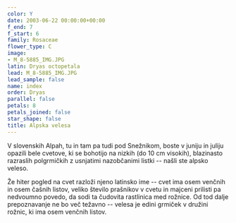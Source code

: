 ```yaml
---
color: Y
date: 2003-06-22 00:00:00+00:00
f_end: 7
f_start: 6
family: Rosaceae
flower_type: C
image:
- M_8-5885_IMG.JPG
latin: Dryas octopetala
lead: M_8-5885_IMG.JPG
lead_sample: false
name: index
order: Dryas
parallel: false
petals: 8
petals_joined: false
star_shape: false
title: Alpska velesa
---
```

V slovenskih Alpah, tu in tam pa tudi pod Snežnikom, boste v juniju in juliju opazili bele cvetove, ki se bohotijo na nizkih (do 10 cm visokih), blazinasto razraslih polgrmičkih z usnjatimi nazobčanimi listki -- našli ste alpsko veleso.

Že hiter pogled na cvet razloži njeno latinsko ime -- cvet ima osem venčnih in osem čašnih listov, veliko število prašnikov v cvetu in majceni prilisti pa nedvoumno povedo, da sodi ta čudovita rastlinica med rožnice. Od tod dalje prepoznavanje ne bo več težavno -- velesa je edini grmiček v družini rožnic, ki ima osem venčnih listov.
